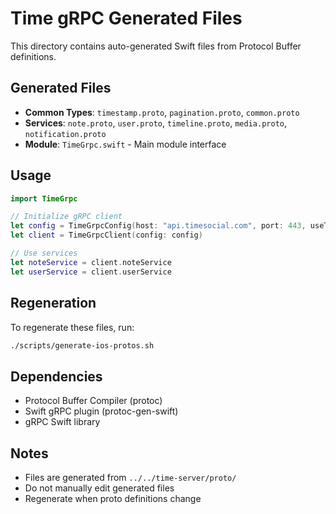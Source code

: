 # Time gRPC Generated Files

This directory contains auto-generated Swift files from Protocol Buffer definitions.

## Generated Files

- **Common Types**: `timestamp.proto`, `pagination.proto`, `common.proto`
- **Services**: `note.proto`, `user.proto`, `timeline.proto`, `media.proto`, `notification.proto`
- **Module**: `TimeGrpc.swift` - Main module interface

## Usage

```swift
import TimeGrpc

// Initialize gRPC client
let config = TimeGrpcConfig(host: "api.timesocial.com", port: 443, useTLS: true)
let client = TimeGrpcClient(config: config)

// Use services
let noteService = client.noteService
let userService = client.userService
```

## Regeneration

To regenerate these files, run:

```bash
./scripts/generate-ios-protos.sh
```

## Dependencies

- Protocol Buffer Compiler (protoc)
- Swift gRPC plugin (protoc-gen-swift)
- gRPC Swift library

## Notes

- Files are generated from `../../time-server/proto/`
- Do not manually edit generated files
- Regenerate when proto definitions change
